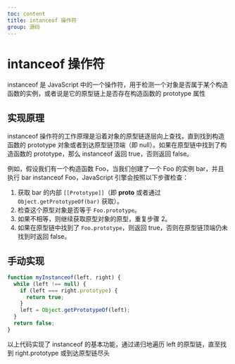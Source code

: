 ```yaml
---
toc: content
title: intanceof 操作符
group: 源码
---
```


# intanceof 操作符

instanceof 是 JavaScript 中的一个操作符，用于检测一个对象是否属于某个构造函数的实例，或者说是它的原型链上是否存在构造函数的 prototype 属性

## 实现原理

instanceof 操作符的工作原理是沿着对象的原型链逐层向上查找，直到找到构造函数的 prototype 对象或者到达原型链顶端（即 null）。如果在原型链中找到了构造函数的 prototype，那么 instanceof 返回 true，否则返回 false。

例如，假设我们有一个构造函数 Foo，当我们创建了一个 Foo 的实例 bar，并且执行 bar instanceof Foo，JavaScript 引擎会按照以下步骤检查：

1. 获取 bar 的内部 `[[Prototype]]`（即 **proto** 或者通过 `Object.getPrototypeOf(bar)` 获取）。
2. 检查这个原型对象是否等于 `Foo.prototype`。
3. 如果不相等，则继续获取原型对象的原型，重复步骤 2。
4. 如果在原型链中找到了 `Foo.prototype`，则返回 true，否则在原型链顶端仍未找到时返回 false。

## 手动实现

```js
function myInstanceof(left, right) {
  while (left !== null) {
    if (left === right.prototype) {
      return true;
    }
    left = Object.getPrototypeOf(left);
  }
  return false;
}
```

以上代码实现了 instanceof 的基本功能，通过递归地遍历 left 的原型链，直至找到 right.prototype 或到达原型链尽头

<BackTop></BackTop>
<SplashCursor></SplashCursor>
